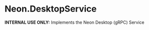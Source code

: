 ﻿Neon.DesktopService
===================

**INTERNAL USE ONLY:** Implements the Neon Desktop (gRPC) Service

